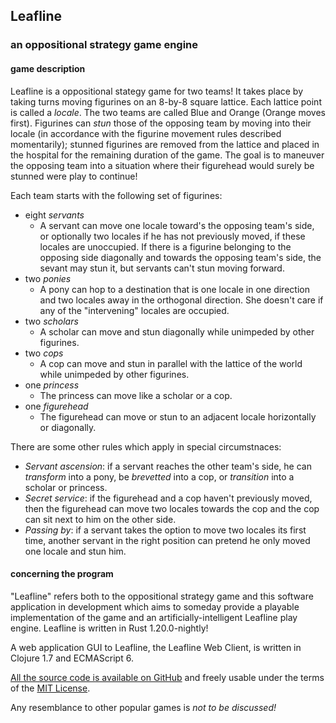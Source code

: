 ## Leafline

### an oppositional strategy game engine

#### game description

Leafline is a oppositional stategy game for two teams! It takes place by taking turns moving figurines on an 8-by-8 square lattice. Each lattice point is called a *locale*. The two teams are called Blue and Orange (Orange moves first). Figurines can *stun* those of the opposing team by moving into their locale (in accordance with the figurine movement rules described momentarily); stunned figurines are removed from the lattice and placed in the hospital for the remaining duration of the game. The goal is to maneuver the opposing team into a situation where their figurehead would surely be stunned were play to continue!

Each team starts with the following set of figurines:

* eight _servants_
  * A servant can move one locale toward's the opposing team's side, or optionally two locales if he has not previously moved, if these locales are unoccupied. If there is a figurine belonging to the opposing side diagonally and towards the opposing team's side, the sevant may stun it, but servants can't stun moving forward.
* two _ponies_
  * A pony can hop to a destination that is one locale in one direction and two locales away in the orthogonal direction. She doesn't care if any of the "intervening" locales are occupied.
* two _scholars_
  * A scholar can move and stun diagonally while unimpeded by other figurines.
* two _cops_
  * A cop can move and stun in parallel with the lattice of the world while unimpeded by other figurines.
* one _princess_
  * The princess can move like a scholar or a cop.
* one _figurehead_
  * The figurehead can move or stun to an adjacent locale horizontally or diagonally.

There are some other rules which apply in special circumstnaces:

* _Servant ascension_: if a servant reaches the other team's side, he can _transform_ into a pony, be _brevetted_ into a cop, or _transition_ into a scholar or princess.
* _Secret service_: if the figurehead and a cop haven't previously moved, then the figurehead can move two locales towards the cop and the cop can sit next to him on the other side.
* _Passing by_: if a servant takes the option to move two locales its first time, another servant in the right position can pretend he only moved one locale and stun him.


#### concerning the program

"Leafline" refers both to the oppositional strategy game and this software application in development which aims to someday provide a playable implementation of the game and an artificially-intelligent Leafline play engine. Leafline is written in Rust 1.20.0-nightly!

A web application GUI to Leafline, the Leafline Web Client, is written in Clojure 1.7 and ECMAScript 6.

[All the source code is available on GitHub](https://github.com/zackmdavis/Leafline) and freely usable under the terms of the [MIT License](https://opensource.org/licenses/MIT).

Any resemblance to other popular games is _not to be discussed!_
